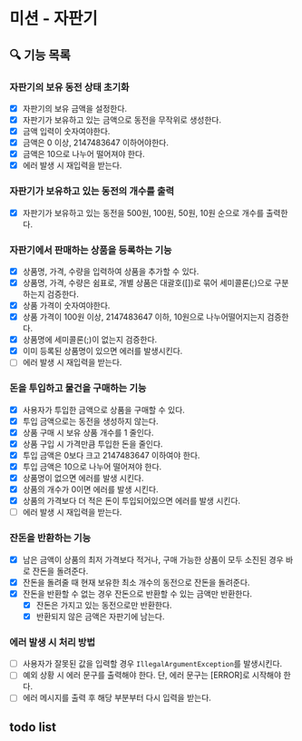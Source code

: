 # 미션 - 자판기

## 🔍 기능 목록

### 자판기의 보유 동전 상태 초기화

- [x] 자판기의 보유 금액을 설정한다.
- [x] 자판기가 보유하고 있는 금액으로 동전을 무작위로 생성한다.
- [x] 금액 입력이 숫자여야한다.
- [x] 금액은 0 이상, 2147483647 이하어야한다.
- [x] 금액은 10으로 나누어 떨어져야 한다.
- [x] 에러 발생 시 재입력을 받는다.

### 자판기가 보유하고 있는 동전의 개수를 출력

- [x] 자판기가 보유하고 있는 동전을 500원, 100원, 50원, 10원 순으로 개수를 출력한다.

### 자판기에서 판매하는 상품을 등록하는 기능

- [x] 상품명, 가격, 수량을 입력하여 상품을 추가할 수 있다.
- [x] 상품명, 가격, 수량은 쉼표로, 개별 상품은 대괄호([])로 묶어 세미콜론(;)으로 구분하는지 검증한다.
- [x] 상품 가격이 숫자여야한다.
- [x] 상품 가격이 100원 이상, 2147483647 이하, 10원으로 나누어떨어지는지 검증한다.
- [x] 상품명에 세미콜론(;)이 없는지 검증한다.
- [x] 이미 등록된 상품명이 있으면 에러를 발생시킨다.
- [ ] 에러 발생 시 재입력을 받는다.

### 돈을 투입하고 물건을 구매하는 기능

- [x] 사용자가 투입한 금액으로 상품을 구매할 수 있다.
- [x] 투입 금액으로는 동전을 생성하지 않는다.
- [x] 상품 구매 시 보유 상품 개수를 1 줄인다.
- [x] 상품 구입 시 가격만큼 투입한 돈을 줄인다.
- [x] 투입 금액은 0보다 크고 2147483647 이하여야 한다.
- [x] 투입 금액은 10으로 나누어 떨어져야 한다.
- [x] 상품명이 없으면 에러를 발생 시킨다.
- [x] 상품의 개수가 0이면 에러를 발생 시킨다.
- [x] 상품의 가격보다 더 적은 돈이 투입되어있으면 에러를 발생 시킨다.
- [ ] 에러 발생 시 재입력을 받는다.

### 잔돈을 반환하는 기능

- [x] 남은 금액이 상품의 최저 가격보다 적거나, 구매 가능한 상품이 모두 소진된 경우 바로 잔돈을 돌려준다.
- [x] 잔돈을 돌려줄 때 현재 보유한 최소 개수의 동전으로 잔돈을 돌려준다.
- [x] 잔돈을 반환할 수 없는 경우 잔돈으로 반환할 수 있는 금액만 반환한다.
    - [x] 잔돈은 가지고 있는 동전으로만 반환한다.
    - [x] 반환되지 않은 금액은 자판기에 남는다.

### 에러 발생 시 처리 방법

- [ ] 사용자가 잘못된 값을 입력할 경우 `IllegalArgumentException`를 발생시킨다.
- [ ] 예외 상황 시 에러 문구를 출력해야 한다. 단, 에러 문구는 [ERROR]로 시작해야 한다.
- [ ] 에러 메시지를 출력 후 해당 부분부터 다시 입력을 받는다.

## todo list
